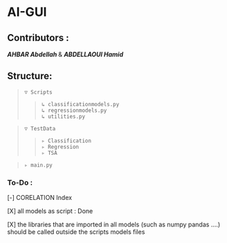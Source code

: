 # AI-GUI
## Contributors : 
<i> <b> AHBAR Abdellah </i> </b> &amp; <i> <b>ABDELLAOUI Hamid </i> </b>

## Structure:

> `▽ Scripts`
>> `↳ classificationmodels.py`  
>> `↳ regressionmodels.py`  
>> `↳ utilities.py`  

> `▽ TestData`  
>> `▹ Classification`  
>> `▹ Regression`  
>> `▹ TSA`  

> `▹ main.py` 
### To-Do :

[-] CORELATION Index

[X] all models as script : Done

[X] the libraries that are imported in all models (such as numpy pandas ....) should be called outside the scripts models files